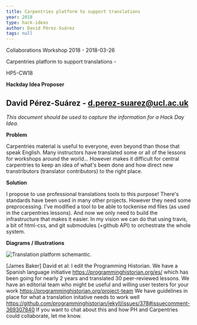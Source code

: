 ```yaml
---
title: Carpentries platform to support translations
year: 2018
type: hack-ideas
author: David Pérez-Suárez
tags: null
---
```


Collaborations Workshop 2018 - 2018-03-26

Carpentries platform to support translations -

HP5-CW18

**Hackday Idea Proposer**

David Pérez-Suárez - d.perez-suarez@ucl.ac.uk
---
*This document should be used to capture the information for a Hack Day Idea.*

**Problem**

Carpentries material is useful to everyone, even beyond than those that speak English. Many instructors have translated some or all of the lessons for workshops around the world...
However makes it difficult for central carpentries to keep an idea of what's been done and how direct new transtributors (translator contributors) to the right place.

**Solution**

I propose to use professional translations tools to this purpose! There's standards have been
used in many other projects. However they need some preprocessing. I've modified a tool to be able to tockenise md files (as used in the carpentries lessons). And now we only need to build the infrastructure that makes it easier. In my vision we can do that using travis, a bit of html-css, and git submodules (+github API) to orchestrate the whole system.

**Diagrams / Illustrations**

![Translation platform schemantic.](../images/cw18-translation-platform.jpg)

[James Baker] David et al: I edit the Programming Historian. We have a Spanish language initiative https://programminghistorian.org/es/ which has been going for nearly 2 years and translated 30 peer-reviewed lessons. We have an editorial team who might be useful and willing user testers for your work https://programminghistorian.org/project-team We have guidelines in place for what a translation initative needs to work well https://github.com/programminghistorian/jekyll/issues/378#issuecomment-369307840 If you want to chat about this and how PH and Carpentries could collaborate, let me know.


